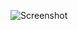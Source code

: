 ![Screenshot](https://forum.neverlose.cc/uploads/default/original/3X/b/f/bfca45da0a0086cb167be4c180410d5920b26230.png)
